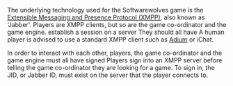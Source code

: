 The underlying technology used for the Softwarewolves game is the [Extensible Messaging and Presence Protocol (XMPP)][1], also known as 'Jabber'. 
Players are XMPP clients, but so are the game co-ordinator and the game engine.
establish a session on a server
They should all have 
A human player is advised to use a standard XMPP client such as [Adium][2] or iChat.

In order to interact with each other, players, the game co-ordinator and the game engine must all have signed 
Players sign into an XMPP server before telling the game co-ordinator they are looking for a game.
To sign in, the JID, or Jabber ID, must exist on the server that the player connects to.

[1]: http://en.wikipedia.org/wiki/XMPP
[2]: http://adium.im/

